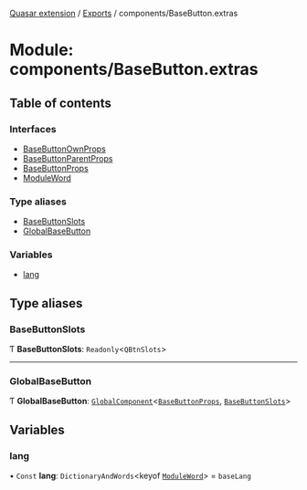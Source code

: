 [Quasar extension](../index.md) / [Exports](../modules.md) / components/BaseButton.extras

# Module: components/BaseButton.extras

## Table of contents

### Interfaces

- [BaseButtonOwnProps](../interfaces/components_BaseButton_extras.BaseButtonOwnProps.md)
- [BaseButtonParentProps](../interfaces/components_BaseButton_extras.BaseButtonParentProps.md)
- [BaseButtonProps](../interfaces/components_BaseButton_extras.BaseButtonProps.md)
- [ModuleWord](../interfaces/components_BaseButton_extras.ModuleWord.md)

### Type aliases

- [BaseButtonSlots](components_BaseButton_extras.md#basebuttonslots)
- [GlobalBaseButton](components_BaseButton_extras.md#globalbasebutton)

### Variables

- [lang](components_BaseButton_extras.md#lang)

## Type aliases

### BaseButtonSlots

Ƭ **BaseButtonSlots**: `Readonly`<`QBtnSlots`\>

___

### GlobalBaseButton

Ƭ **GlobalBaseButton**: [`GlobalComponent`](../interfaces/components_api.GlobalComponent.md)<[`BaseButtonProps`](../interfaces/components_BaseButton_extras.BaseButtonProps.md), [`BaseButtonSlots`](components_BaseButton_extras.md#basebuttonslots)\>

## Variables

### lang

• `Const` **lang**: `DictionaryAndWords`<keyof [`ModuleWord`](../interfaces/components_BaseButton_extras.ModuleWord.md)\> = `baseLang`
